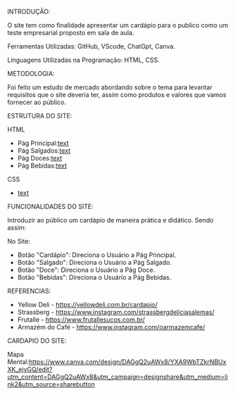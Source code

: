 INTRODUÇÂO:

O site tem como finalidade apresentar um cardápio para o publico como um teste empresarial proposto em sala de aula.

Ferramentas Utilizadas: GitHub, VScode, ChatGpt, Canva.

Linguagens Utilizadas na Programação: HTML, CSS.

METODOLOGIA:

Foi feito um estudo de mercado abordando sobre o tema para levantar requisitos que o site deveria ter, assim como produtos e valores que vamos fornecer ao público. 

ESTRUTURA DO SITE:

HTML
* Pág Principal:[text](index.html)
* Pág Salgados:[text](salgados.html)
* Pág Doces:[text](doces.html)
* Pág Bebidas:[text](bebidas.html)

CSS
* [text](style.css)

FUNCIONALIDADES DO SITE:

Introduzir ao público um cardápio de maneira prática e didático. Sendo assim:

No Site:

* Botão "Cardápio": Direciona o Usuário a Pág Principal.
* Botão "Salgado": Direciona o Usuário a Pág Salgado.
* Botão "Doce": Direciona o Usuário a Pág Doce.
* Botão "Bebidas": Direciona o Usuário a Pág Bebidas.

REFERENCIAS:

* Yellow Deli - https://yellowdeli.com.br/cardapio/
* Strassberg - https://www.instagram.com/strassbergdeliciasalemas/
* Frutalle - https://www.frutallesucos.com.br/
* Armazém do Café - https://www.instagram.com/oarmazemcafe/

CARDAPIO DO SITE:

Mapa Mental:https://www.canva.com/design/DAGgQ2uAWx8/YXA9WbTZkrNBUxXK_ejyGQ/edit?utm_content=DAGgQ2uAWx8&utm_campaign=designshare&utm_medium=link2&utm_source=sharebutton